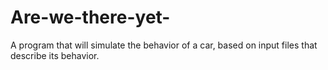 # Are-we-there-yet-
A program that will simulate the behavior of a car, based on input files that describe its behavior.
